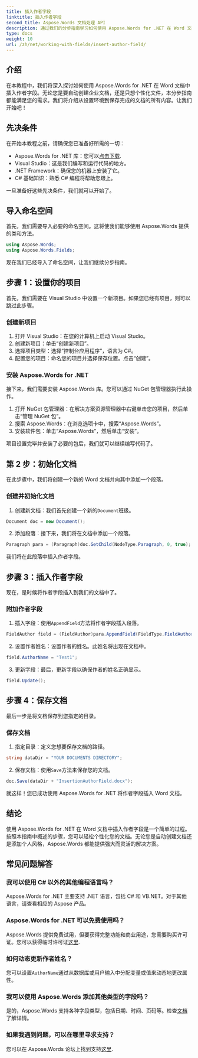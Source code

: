 ```yaml
---
title: 插入作者字段
linktitle: 插入作者字段
second_title: Aspose.Words 文档处理 API
description: 通过我们的分步指南学习如何使用 Aspose.Words for .NET 在 Word 文档中插入作者字段。非常适合自动创建文档。
type: docs
weight: 10
url: /zh/net/working-with-fields/insert-author-field/
---
```

## 介绍

在本教程中，我们将深入探讨如何使用 Aspose.Words for .NET 在 Word 文档中插入作者字段。无论您是要自动创建企业文档，还是只想个性化文件，本分步指南都能满足您的需求。我们将介绍从设置环境到保存完成的文档的所有内容。让我们开始吧！

## 先决条件

在开始本教程之前，请确保您已准备好所需的一切：

-  Aspose.Words for .NET 库：您可以[点击下载](https://releases.aspose.com/words/net/).
- Visual Studio：这是我们编写和运行代码的地方。
- .NET Framework：确保您的机器上安装了它。
- C# 基础知识：熟悉 C# 编程将帮助您跟上。

一旦准备好这些先决条件，我们就可以开始了。

## 导入命名空间

首先，我们需要导入必要的命名空间。这将使我们能够使用 Aspose.Words 提供的类和方法。

```csharp
using Aspose.Words;
using Aspose.Words.Fields;
```

现在我们已经导入了命名空间，让我们继续分步指南。

## 步骤 1：设置你的项目

首先，我们需要在 Visual Studio 中设置一个新项目。如果您已经有项目，则可以跳过此步骤。

### 创建新项目

1. 打开 Visual Studio：在您的计算机上启动 Visual Studio。
2. 创建新项目：单击“创建新项目”。
3. 选择项目类型：选择“控制台应用程序”，语言为 C#。
4. 配置您的项目：命名您的项目并选择保存位置。点击“创建”。

### 安装 Aspose.Words for .NET

接下来，我们需要安装 Aspose.Words 库。您可以通过 NuGet 包管理器执行此操作。

1. 打开 NuGet 包管理器：在解决方案资源管理器中右键单击您的项目，然后单击“管理 NuGet 包”。
2. 搜索 Aspose.Words：在浏览选项卡中，搜索“Aspose.Words”。
3. 安装软件包：单击“Aspose.Words”，然后单击“安装”。

项目设置完毕并安装了必要的包后，我们就可以继续编写代码了。

## 第 2 步：初始化文档

在此步骤中，我们将创建一个新的 Word 文档并向其中添加一个段落。

### 创建并初始化文档

1. 创建新文档：我们首先创建一个新的`Document`班级。

```csharp
Document doc = new Document();
```

2. 添加段落：接下来，我们将在文档中添加一个段落。

```csharp
Paragraph para = (Paragraph)doc.GetChild(NodeType.Paragraph, 0, true);
```

我们将在此段落中插入作者字段。

## 步骤 3：插入作者字段

现在，是时候将作者字段插入到我们的文档中了。

### 附加作者字段

1. 插入字段：使用`AppendField`方法将作者字段插入段落。

```csharp
FieldAuthor field = (FieldAuthor)para.AppendField(FieldType.FieldAuthor, false);
```

2. 设置作者姓名：设置作者的姓名。此姓名将出现在文档中。

```csharp
field.AuthorName = "Test1";
```

3. 更新字段：最后，更新字段以确保作者的姓名正确显示。

```csharp
field.Update();
```

## 步骤 4：保存文档

最后一步是将文档保存到您指定的目录。

### 保存文档

1. 指定目录：定义您想要保存文档的路径。

```csharp
string dataDir = "YOUR DOCUMENTS DIRECTORY";
```

2. 保存文档：使用`Save`方法来保存您的文档。

```csharp
doc.Save(dataDir + "InsertionAuthorField.docx");
```

就这样！您已成功使用 Aspose.Words for .NET 将作者字段插入 Word 文档。

## 结论

使用 Aspose.Words for .NET 在 Word 文档中插入作者字段是一个简单的过程。按照本指南中概述的步骤，您可以轻松个性化您的文档。无论您是自动创建文档还是添加个人风格，Aspose.Words 都能提供强大而灵活的解决方案。

## 常见问题解答

### 我可以使用 C# 以外的其他编程语言吗？

Aspose.Words for .NET 主要支持 .NET 语言，包括 C# 和 VB.NET。对于其他语言，请查看相应的 Aspose 产品。

### Aspose.Words for .NET 可以免费使用吗？

Aspose.Words 提供免费试用，但要获得完整功能和商业用途，您需要购买许可证。您可以获得临时许可证[这里](https://purchase.aspose.com/temporary-license/).

### 如何动态更新作者姓名？

您可以设置`AuthorName`通过从数据库或用户输入中分配变量或值来动态地更改属性。

### 我可以使用 Aspose.Words 添加其他类型的字段吗？

是的，Aspose.Words 支持各种字段类型，包括日期、时间、页码等。检查[文档](https://reference.aspose.com/words/net/)了解详情。

### 如果我遇到问题，可以在哪里寻求支持？

您可以在 Aspose.Words 论坛上找到支持[这里](https://forum.aspose.com/c/words/8).